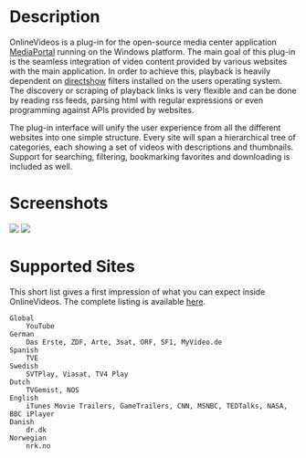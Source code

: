 # Description

OnlineVideos is a plug-in for the open-source media center application [MediaPortal](http://www.team-mediaportal.com/) running on the Windows platform. The main goal of this plug-in is the seamless integration of video content provided by various websites with the main application. In order to achieve this, playback is heavily dependent on [directshow](http://wikipedia.org/wiki/DirectShow) filters installed on the users operating system. The discovery or scraping of playback links is very flexible and can be done by reading rss feeds, parsing html with regular expressions or even programming against APIs provided by websites.

The plug-in interface will unify the user experience from all the different websites into one simple structure. Every site will span a hierarchical tree of categories, each showing a set of videos with descriptions and thumbnails. Support for searching, filtering, bookmarking favorites and downloading is included as well.

# Screenshots
![](https://raw.githubusercontent.com/wiki/MediaPortal/mp-onlinevideos2/Screenshots/Screenshot_B3W_Sites_SmallIcons.jpg)
![](https://raw.githubusercontent.com/wiki/MediaPortal/mp-onlinevideos2/Screenshots/Screenshot_B3W_Videos_LargeIcons.jpg)

# Supported Sites

This short list gives a first impression of what you can expect inside OnlineVideos. The complete listing is available [here](http://onlinevideos.nocrosshair.de/).

    Global
        YouTube 
    German
        Das Erste, ZDF, Arte, 3sat, ORF, SF1, MyVideo.de 
    Spanish
        TVE 
    Swedish
        SVTPlay, Viasat, TV4 Play 
    Dutch
        TVGemist, NOS 
    English
        iTunes Movie Trailers, GameTrailers, CNN, MSNBC, TEDTalks, NASA, BBC iPlayer 
    Danish
        dr.dk 
    Norwegian
        nrk.no 
